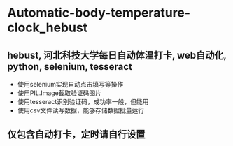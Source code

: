 # Automatic-body-temperature-clock_hebust
## hebust, 河北科技大学每日自动体温打卡, web自动化, python, selenium, tesseract
- 使用selenium实现自动点击填写等操作
- 使用PIL.Image截取验证码图片
- 使用tesseract识别验证码，成功率一般，但能用
- 使用csv文件读写数据，能够存储数据批量运行
## 仅包含自动打卡，定时请自行设置
